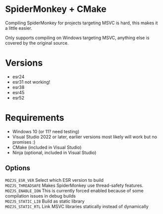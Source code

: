 # SpiderMonkey + CMake

Compiling SpiderMonkey for projects targeting MSVC is hard, this makes it a little easier.

Only supports compiling on Windows targeting MSVC, anything else is covered by the original source.

# Versions

- esr24
- esr31 not working!
- esr38
- esr45
- esr52

# Requirements

- Windows 10 (or 11? need testing)
- Visual Studio 2022 or later, earlier versions most likely will work but no promises :)
- CMake (included in Visual Studio)
- Ninja (optional, included in Visual Studio)

## Options

`MOZJS_ESR_VER` Select which ESR version to build\
`MOZJS_THREADSAFE` Makes SpiderMonkey use thread-safety features.\
`MOZJS_ENABLE_ION` This is currently forced enabled because of some compilation issues in debug builds\
`MOZJS_STATIC_LIB` Build as static library\
`MOZJS_STATIC_RTL` Link MSVC libraries statically instead of dynamically
